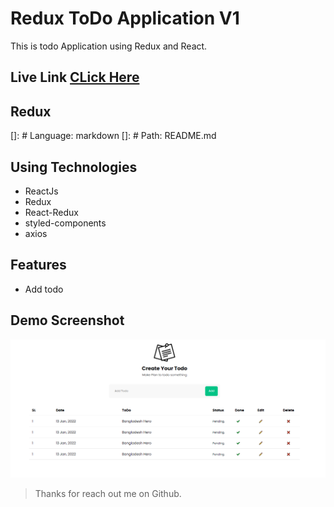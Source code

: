 # Redux ToDo Application V1

This is todo Application using Redux and React.

## Live Link [CLick Here](https://redux-todos-v1.netlify.app/)

## Redux

[]: # Language: markdown
[]: # Path: README.md

## Using Technologies

- ReactJs
- Redux
- React-Redux
- styled-components
- axios

## Features

- Add todo

## Demo Screenshot

![ImageScreenshot](./preview.png)

> Thanks for reach out me on Github.
